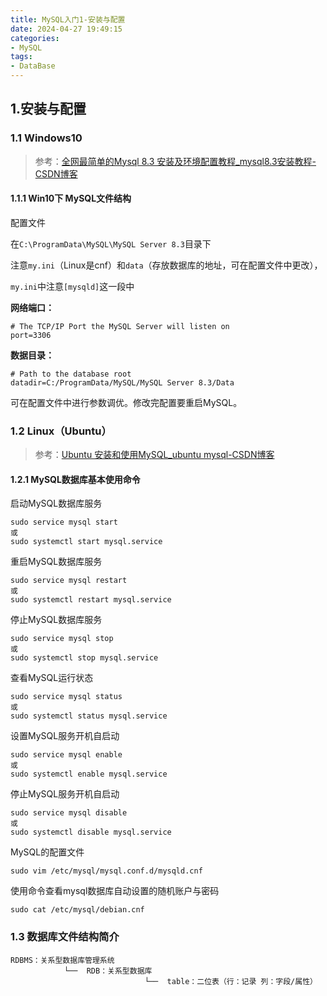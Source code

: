 ```yaml
---
title: MySQL入门1-安装与配置
date: 2024-04-27 19:49:15
categories:
- MySQL
tags:
- DataBase
---
```


<meta name="referrer" content="no-referrer" />

## 1.安装与配置

### 1.1 Windows10

> 参考：[全网最简单的Mysql 8.3 安装及环境配置教程_mysql8.3安装教程-CSDN博客](https://blog.csdn.net/qq_53153755/article/details/136964335)

#### 1.1.1 Win10下 MySQL文件结构

配置文件

在`C:\ProgramData\MySQL\MySQL Server 8.3`目录下

注意`my.ini`（Linux是cnf）和`data`（存放数据库的地址，可在配置文件中更改），

`my.ini`中注意`[mysqld]`这一段中

**网络端口：**

```
# The TCP/IP Port the MySQL Server will listen on
port=3306
```

**数据目录：**

```
# Path to the database root
datadir=C:/ProgramData/MySQL/MySQL Server 8.3/Data
```

可在配置文件中进行参数调优。修改完配置要重启MySQL。

### 1.2 Linux（Ubuntu）

> 参考：[Ubuntu 安装和使用MySQL_ubuntu mysql-CSDN博客](https://blog.csdn.net/hwx865/article/details/90287715)

#### 1.2.1 MySQL数据库基本使用命令

启动MySQL数据库服务

```
sudo service mysql start
或
sudo systemctl start mysql.service
```

重启MySQL数据库服务

```
sudo service mysql restart
或
sudo systemctl restart mysql.service
```

停止MySQL数据库服务

```
sudo service mysql stop
或
sudo systemctl stop mysql.service
```

查看MySQL运行状态

```
sudo service mysql status
或
sudo systemctl status mysql.service
```

设置MySQL服务开机自启动

```
sudo service mysql enable
或
sudo systemctl enable mysql.service
```

停止MySQL服务开机自启动

```
sudo service mysql disable
或
sudo systemctl disable mysql.service
```

MySQL的配置文件

```
sudo vim /etc/mysql/mysql.conf.d/mysqld.cnf
```

使用命令查看mysql数据库自动设置的随机账户与密码

```
sudo cat /etc/mysql/debian.cnf
```

### 1.3 数据库文件结构简介

```
RDBMS：关系型数据库管理系统
            └──  RDB：关系型数据库
                              └──  table：二位表（行：记录 列：字段/属性）
```